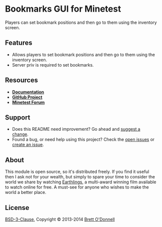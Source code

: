 # Bookmarks GUI for Minetest

Players can set bookmark positions and then go to them using the inventory screen.


## Features

- Allows players to set bookmark positions and then go to them using the inventory screen.
- Server priv is required to set bookmarks.


## Resources

- **[Documentation](http://cornernote.github.io/minetest-bookmarks_gui)**
- **[GitHub Project](https://github.com/cornernote/minetest-bookmarks_gui)**
- **[Minetest Forum](http://minetest.net/forum/viewtopic.php?id=3219)**


## Support

- Does this README need improvement?  Go ahead and [suggest a change](https://github.com/cornernote/minetest-bookmarks_gui/edit/master/README.md).
- Found a bug, or need help using this project?  Check the [open issues](https://github.com/cornernote/minetest-bookmarks_gui/issues) or [create an issue](https://github.com/cornernote/minetest-bookmarks_gui/issues/new).


## About

This module is open source, so it's distributed freely. If you find it useful then I ask not for your wealth, but simply to spare your time to consider the world we share by watching [Earthlings](http://earthlings.com/), a multi-award winning film available to watch online for free. A must-see for anyone who wishes to make the world a better place.


## License

[BSD-3-Clause](https://raw.github.com/cornernote/minetest-bookmarks_gui/master/LICENSE), Copyright © 2013-2014 [Brett O'Donnell](http://cornernote.github.io/)
